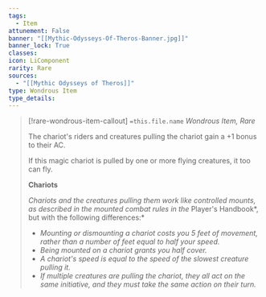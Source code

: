 ```yaml
---
tags:
  - Item
attunement: False
banner: "[[Mythic-Odysseys-Of-Theros-Banner.jpg]]"
banner_lock: True
classes:
icon: LiComponent
rarity: Rare
sources:
  - "[[Mythic Odysseys of Theros]]"
type: Wondrous Item
type_details: 
---
```

>[!rare-wondrous-item-callout] `=this.file.name`
>*Wondrous Item, Rare*
>
>The chariot's riders and creatures pulling the chariot gain a +1 bonus to their AC.
>
>If this magic chariot is pulled by one or more flying creatures, it too can fly.
>
>**Chariots**
>
>*Chariots and the creatures pulling them work like controlled mounts, as described in the mounted combat rules in the* Player's Handbook*, but with the following differences:*
>
>* *Mounting or dismounting a chariot costs you 5 feet of movement, rather than a number of feet equal to half your speed.*
>* *Being mounted on a chariot grants you half cover.*
>* *A chariot's speed is equal to the speed of the slowest creature pulling it.*
>* *If multiple creatures are pulling the chariot, they all act on the same initiative, and they must take the same action on their turn.*
>
>

